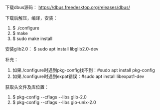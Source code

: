 下载dbus源码：
https://dbus.freedesktop.org/releases/dbus/

下载后解压，编译，安装：
1. $ ./configure 
2. $ make
3. $ sudo make install

安装glib2.0：
$ sudo apt install libglib2.0-dev

补充：
1. 如果./configure时遇到pkg-config找不到：#sudo apt install pkg-config
2. 如果./configure时遇到expat错误：#sudo apt install libexpat1-dev


获取头文件及库位置：
1. $ pkg-config --cflags --libs glib-2.0
2. $ pkg-config --cflags --libs gio-unix-2.0
